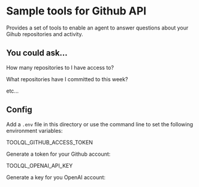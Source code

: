 # Sample tools for Github API

Provides a set of tools to enable an agent to answer questions about your Gihub repositories and activity.

## You could ask...

How many repositories to I have access to?

What repositories have I committed to this week?

etc...

## Config

Add a `.env` file in this directory or use the command line to set the following environment variables:

TOOLQL_GITHUB_ACCESS_TOKEN

Generate a token for your Github account:

TOOLQL_OPENAI_API_KEY

Generate a key for you OpenAI account:
